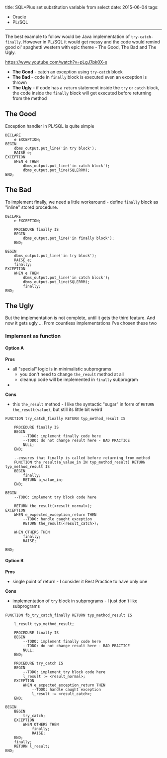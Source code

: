 title: SQL*Plus set substitution variable from select
date: 2015-06-04
tags:
- Oracle
- PL/SQL
---


The best example to follow would be Java implementation of `try-catch-finally`. However in PL/SQL it would get messy and the code would remind good ol' spaghetti western with epic theme - The Good, The Bad and The Ugly.

https://www.youtube.com/watch?v=pLgJ7pk0X-s

* **The Good** - catch an exception using `try-catch` block
* **The Bad** - code in `finally` block is executed even an exception is thrown
* **The Ugly** - if code has a `return` statement inside the `try` or `catch` block, the code inside the `finally` block will get executed before returning from the method

## The Good

Exception handler in PL/SQL is quite simple
 
````PLSQL
DECLARE
    e EXCEPTION;
BEGIN
    dbms_output.put_line('in try block');
    RAISE e;
EXCEPTION
    WHEN e THEN
        dbms_output.put_line('in catch block');
        dbms_output.put_line(SQLERRM);
END;
````

## The Bad

To implement finally, we need a little workaround - define `finally` block as "inline" stored procedure.

````PLSQL
DECLARE
    e EXCEPTION;

    PROCEDURE finally IS
    BEGIN
        dbms_output.put_line('in finally block');
    END;

BEGIN
    dbms_output.put_line('in try block');
    RAISE e;
    finally;
EXCEPTION
    WHEN e THEN
        dbms_output.put_line('in catch block');
        dbms_output.put_line(SQLERRM);
        finally;
END;
````

## The Ugly

But the implementation is not complete, until it gets the third feature. And now it gets ugly ...
From countless implementations I've chosen these two

### Implement as function

#### Option A

**Pros**

* all "special" logic is in minimalistic subprograms
    * you don't need to change `the_result` method at all
    * cleanup code will be implemented in `finally` subprogram
* 

**Cons**

* this `the_result` method - I like the syntactic "sugar" in form of `RETURN the_result(value)`, but still its little bit weird

````PLSQL
FUNCTION try_catch_finally RETURN typ_method_result IS

    PROCEDURE finally IS
    BEGIN
        --TODO: implement finally code here
        --TODO: do not change result here - BAD PRACTICE
        NULL;
    END;

    --ensures that finally is called before returning from method
    FUNCTION the_result(a_value_in IN typ_method_result) RETURN typ_method_result IS
    BEGIN
        finally;
        RETURN a_value_in;
    END;
    
BEGIN
    --TODO: implement try block code here
    
    RETURN the_result(<result_normal>);
EXCEPTION
    WHEN e_expected_exception_return THEN
        --TODO: handle caught exception
        RETURN the_result(<result_catch>);
        
    WHEN OTHERS THEN
        finally;
        RAISE;
        
END;
````

#### Option B

**Pros**

* single point of return - I consider it Best Practice to have only one

**Cons**

* implementation of `try` block in subprograms - I just don't like subprograms

````PLSQL
FUNCTION fb_try_catch_finally RETURN typ_method_result IS

    l_result typ_method_result;

    PROCEDURE finally IS
    BEGIN
        --TODO: implement finally code here
        --TODO: do not change result here - BAD PRACTICE
        NULL;
    END;

    PROCEDURE try_catch IS
    BEGIN
        --TODO: implement try block code here
        l_result := <result_normal>;
    EXCEPTION
        WHEN e_expected_exception_return THEN
            --TODO: handle caught exception
            l_result := <result_catch>;
    END;

BEGIN
    BEGIN
        try_catch;
    EXCEPTION
        WHEN OTHERS THEN
            finally;
            RAISE;
    END;
    finally;
    RETURN l_result;
END;
````
